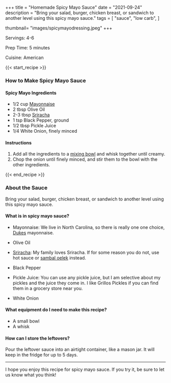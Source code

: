 +++
title = "Homemade Spicy Mayo Sauce"
date = "2021-09-24"
description = "Bring your salad, burger, chicken breast, or sandwich to another level using this spicy mayo sauce."
tags = [
    "sauce",
    "low carb",
]

thumbnail= "images/spicymayodressing.jpeg"
+++

Servings: 4-6 <!--more-->

Prep Time: 5 minutes 

Cuisine: American 

{{< start_recipe >}}

### How to Make Spicy Mayo Sauce 

#### Spicy Mayo Ingredients

* 1/2 cup [Mayonnaise](https://amzn.to/3i8LkxD) 
* 2 tbsp Olive Oil 
* 2-3 tbsp [Sriracha](https://amzn.to/3m6bmmm)
* 1 tsp Black Pepper, ground 
* 1/2 tbsp Pickle Juice 
* 1/4 White Onion, finely minced 
  
#### Instructions

1. Add all the ingredients to a [mixing bowl](https://amzn.to/31fxunn) and whisk together until creamy. 
2. Chop the onion until finely minced, and stir them to the bowl with the other ingredients. 

{{< end_recipe >}}

### About the Sauce 

Bring your salad, burger, chicken breast, or sandwich to another level using this spicy mayo sauce. 

#### What is in spicy mayo sauce? 

* Mayonnaise: We live in North Carolina, so  there is really one one choice, [Dukes](https://amzn.to/3i8LkxD) mayonnaise.

* Olive Oil 

* [Sriracha](https://amzn.to/3m6bmmm): My family loves Sriracha. If for some reason you do not, use hot sauce or [sambal oelek](https://amzn.to/3zGtgAQ) instead. 

* Black Pepper 

* Pickle Juice: You can use any pickle juice, but I am selective about my pickles and the juice they come in. I like Grillos Pickles if you can find them in a grocery store near you. 

* White Onion

#### What equipment do I need to make this recipe?

* A small bowl 
* A whisk 

#### How can I store the leftovers? 

Pour the leftover sauce into an airtight container, like a mason jar. It will keep in the fridge for up to 5 days.

---- 

I hope you enjoy this recipe for spicy mayo sauce. If you try it, be sure to let us know what you think!
